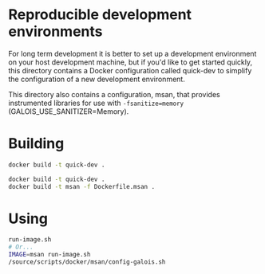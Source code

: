 # Reproducible development environments

For long term development it is better to set up a development environment on
your host development machine, but if you'd like to get started quickly, this
directory contains a Docker configuration called quick-dev to simplify the
configuration of a new development environment.

This directory also contains a configuration, msan, that provides instrumented
libraries for use with `-fsanitize=memory` (GALOIS_USE_SANITIZER=Memory).

# Building

```bash
docker build -t quick-dev .
```

```bash
docker build -t quick-dev .
docker build -t msan -f Dockerfile.msan .
```

# Using

```bash
run-image.sh
# Or...
IMAGE=msan run-image.sh
/source/scripts/docker/msan/config-galois.sh
```
